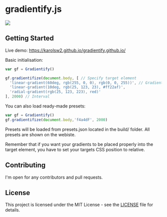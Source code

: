 # gradientify.js

![](https://image.ibb.co/fT8O3H/Screenshot_137.png)

## Getting Started

Live demo: https://karolsw2.github.io/gradientify.github.io/

Basic initialisation:

```javascript
var gf = Gradientify()

gf.gradientifize(document.body, [ // Specify target element
  'linear-gradient(60deg, rgb(255, 0, 0), rgb(0, 0, 255))', // Gradients CSS
  'linear-gradient(10deg, rgb(25, 123, 23), #ff22af)',
  'radial-gradient(rgb(25, 123, 223), red)'
], 2000) // Interval
```

You can also load ready-made presets:

```javascript
var gf = Gradientify()
gf.gradientifize(document.body,'f4a4dF', 2000)
```
Presets will be loaded from presets.json located in the build/ folder.
All presets are shown on the webiste. 

Remember that if you want your gradients to be placed properly into the target element, you have to set your targets CSS position to relative.


## Contributing

I'm open for any contributors and pull requests.

## License

This project is licensed under the MIT License - see the [LICENSE](LICENSE) file for details.



